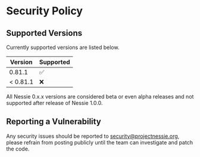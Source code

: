 # Security Policy

## Supported Versions

Currently supported versions are listed below.

| Version  | Supported          |
|----------|--------------------|
| 0.81.1   | :white_check_mark: |
| < 0.81.1 | :x:                |

All Nessie 0.x.x versions are considered beta or even alpha releases and not supported after
release of Nessie 1.0.0.

## Reporting a Vulnerability

Any security issues should be reported to security@projectnessie.org, please refrain from posting publicly until the team can investigate and patch the code.
